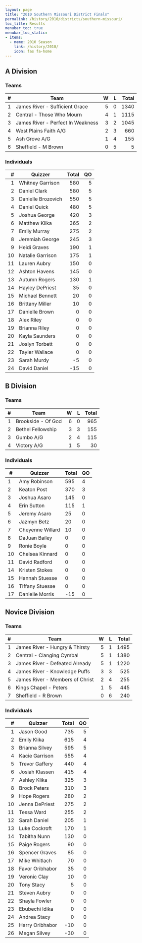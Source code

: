 ```yaml
---
layout: page
title: "2010 Southern Missouri District Finals"
permalink: /history/2010/districts/southern-missouri/
toc_title: Results
menubar_toc: true
menubar_toc_static:
- items:
  - name: 2010 Season
    link: /history/2010/
    icon: fas fa-home
---
```


## A Division

### Teams

|    # | Team                              |    W |    L | Total |
| ---: | --------------------------------- | ---: | ---: | ----: |
|    1 | James River - Sufficient Grace    |    5 |    0 |  1340 |
|    2 | Central - Those Who Mourn         |    4 |    1 |  1115 |
|    3 | James River - Perfect In Weakness |    3 |    2 |  1045 |
|    4 | West Plains Faith A/G             |    2 |    3 |   660 |
|    5 | Ash Grove A/G                     |    1 |    4 |   155 |
|    6 | Sheffield - M Brown               |    0 |    5 |     5 |

### Individuals

|    # | Quizzer            | Total |   QO |
| ---: | ------------------ | ----: | ---: |
|    1 | Whitney Garrison   |   580 |    5 |
|    2 | Daniel Clark       |   580 |    5 |
|    3 | Danielle Brozovich |   550 |    5 |
|    4 | Daniel Quick       |   480 |    5 |
|    5 | Joshua George      |   420 |    3 |
|    6 | Matthew Klika      |   365 |    2 |
|    7 | Emily Murray       |   275 |    2 |
|    8 | Jeremiah George    |   245 |    3 |
|    9 | Heidi Graves       |   190 |    1 |
|   10 | Natalie Garrison   |   175 |    1 |
|   11 | Lauren Aubry       |   150 |    0 |
|   12 | Ashton Havens      |   145 |    0 |
|   13 | Autumn Rogers      |   130 |    1 |
|   14 | Hayley DePriest    |    35 |    0 |
|   15 | Michael Bennett    |    20 |    0 |
|   16 | Brittany Miller    |    10 |    0 |
|   17 | Danielle Brown     |     0 |    0 |
|   18 | Alex Riley         |     0 |    0 |
|   19 | Brianna Riley      |     0 |    0 |
|   20 | Kayla Saunders     |     0 |    0 |
|   21 | Joslyn Torbett     |     0 |    0 |
|   22 | Tayler Wallace     |     0 |    0 |
|   23 | Sarah Murdy        |    -5 |    0 |
|   24 | David Daniel       |   -15 |    0 |

## B Division

### Teams

|    # | Team               |    W |    L | Total |
| ---: | ------------------ | ---: | ---: | ----: |
|    1 | Brookside - Of God |    6 |    0 |   965 |
|    2 | Bethel Fellowship  |    3 |    3 |   155 |
|    3 | Gumbo A/G          |    2 |    4 |   115 |
|    4 | Victory A/G        |    1 |    5 |    30 |

### Individuals

| #   | Quizzer          | Total | QO  |
| --- | ---------------- | ----- | --- |
| 1   | Amy Robinson     | 595   | 4   |
| 2   | Keaton Post      | 370   | 3   |
| 3   | Joshua Asaro     | 145   | 0   |
| 4   | Erin Sutton      | 115   | 1   |
| 5   | Jeremy Asaro     | 25    | 0   |
| 6   | Jazmyn Betz      | 20    | 0   |
| 7   | Cheyenne Willard | 10    | 0   |
| 8   | DaJuan Bailey    | 0     | 0   |
| 9   | Ronie Boyle      | 0     | 0   |
| 10  | Chelsea Kinnard  | 0     | 0   |
| 11  | David Radford    | 0     | 0   |
| 14  | Kristen Stokes   | 0     | 0   |
| 15  | Hannah Stuesse   | 0     | 0   |
| 16  | Tiffany Stuesse  | 0     | 0   |
| 17  | Danielle Morris  | -15   | 0   |

## Novice Division

### Teams

|    # | Team                            |    W |    L | Total |
| ---: | ------------------------------- | ---: | ---: | ----: |
|    1 | James River - Hungry & Thirsty  |    5 |    1 |  1495 |
|    2 | Central - Clanging Cymbal       |    5 |    1 |  1380 |
|    3 | James River - Defeated Already  |    5 |    1 |  1220 |
|    4 | James River - Knowledge Puffs   |    3 |    3 |   525 |
|    5 | James River - Members of Christ |    2 |    4 |   255 |
|    6 | Kings Chapel - Peters           |    1 |    5 |   445 |
|    7 | Sheffield - R Brown             |    0 |    6 |   240 |

### Individuals

|    # | Quizzer         | Total |   QO |
| ---: | --------------- | ----: | ---: |
|    1 | Jason Good      |   735 |    5 |
|    2 | Emily Klika     |   615 |    4 |
|    3 | Brianna Silvey  |   595 |    5 |
|    4 | Kacie Garrison  |   555 |    4 |
|    5 | Trevor Gaffery  |   440 |    4 |
|    6 | Josiah Klassen  |   415 |    4 |
|    7 | Ashley Klika    |   325 |    3 |
|    8 | Brock Peters    |   310 |    3 |
|    9 | Hope Rogers     |   280 |    2 |
|   10 | Jenna DePriest  |   275 |    2 |
|   11 | Tessa Ward      |   255 |    2 |
|   12 | Sarah Daniel    |   205 |    1 |
|   13 | Luke Cockroft   |   170 |    1 |
|   14 | Tabitha Nunn    |   130 |    0 |
|   15 | Paige Rogers    |    90 |    0 |
|   16 | Spencer Graves  |    85 |    0 |
|   17 | Mike Whitlach   |    70 |    0 |
|   18 | Favor Oribhabor |    35 |    0 |
|   19 | Veronic Clay    |    10 |    0 |
|   20 | Tony Stacy      |     5 |    0 |
|   21 | Steven Aubry    |     0 |    0 |
|   22 | Shayla Fowler   |     0 |    0 |
|   23 | Ebubechi Idika  |     0 |    0 |
|   24 | Andrea Stacy    |     0 |    0 |
|   25 | Harry Oribhabor |   -10 |    0 |
|   26 | Megan Silvey    |   -30 |    0 |